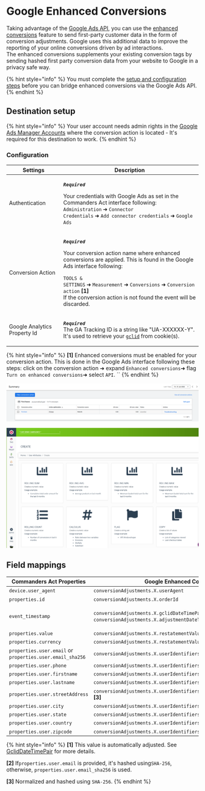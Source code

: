 # Google Enhanced Conversions

Taking advantage of the [Google Ads API](https://developers.google.com/google-ads/api/docs/start), you can use the [enhanced conversions](https://support.google.com/google-ads/answer/9888656) feature to send first-party customer data in the form of conversion adjustments. Google uses this additional data to improve the reporting of your online conversions driven by ad interactions.\
The enhanced conversions supplements your existing conversion tags by sending hashed first party conversion data from your website to Google in a privacy safe way.

{% hint style="info" %}
You must complete the [setup and configuration steps](https://support.google.com/google-ads/answer/11062876) before you can bridge enhanced conversions via the Google Ads API.
{% endhint %}

## Destination setup

{% hint style="info" %}
Your user account needs admin rights in the [Google Ads Manager Accounts](https://ads.google.com/intl/en/home/tools/manager-accounts/) where the conversion action is located - It's required for this destination to work.
{% endhint %}

### Configuration

| Settings                     | Description                                                                                                                                                                                                                                                                                                                                                                                                      |
| ---------------------------- | ---------------------------------------------------------------------------------------------------------------------------------------------------------------------------------------------------------------------------------------------------------------------------------------------------------------------------------------------------------------------------------------------------------------- |
| Authentication               | <p><em><strong><code>Required</code></strong></em></p><p>Your credentials with Google Ads as set in the Commanders Act interface following: <code>Administration</code> ➜ <code>Connector Credentials</code> ➜ <code>Add connector credentials</code> ➜ <code>Google Ads</code></p>                                                                                                                              |
| Conversion Action            | <p><em><strong><code>Required</code></strong></em></p><p>Your conversion action name where enhanced conversions are applied. This is found in the Google Ads interface following:</p><p><code>TOOLS &#x26; SETTINGS</code> ➜ <code>Measurement</code> ➜ <code>Conversions</code> ➜ <code>Conversion action</code> <strong>[1]</strong><br>If the conversion action is not found the event will be discarded.</p> |
| Google Analytics Property Id | <p><em><strong><code>Required</code></strong></em><br><em><strong><code></code></strong></em>The GA Tracking ID is a string like "UA-XXXXXX-Y". It's used to retrieve your <a href="https://support.google.com/google-ads/answer/9744275?hl=en"><code>gclid</code></a> from cookie(s).</p>                                                                                                                       |

{% hint style="info" %}
**\[1]** Enhanced conversions must be enabled for your conversion action. This is done in the Google Ads interface following these steps: click on the conversion action  ➜ expand `Enhanced conversions`➜ flag `Turn on enhanced conversions`➜ select `API`. ``&#x20;
{% endhint %}

![Click on your "Conversion Action" (E.g. "Purchase")](<../../../../.gitbook/assets/1 (1).png>)

![Flag "Turn on enhanced conversion" and select "API".](../../../../.gitbook/assets/2.png)

## Field mappings

| Commanders Act Properties                                 | Google Enhanced Conversions Fields                                                                                                                                                                         |
| --------------------------------------------------------- | ---------------------------------------------------------------------------------------------------------------------------------------------------------------------------------------------------------- |
| `device.user_agent`                                       | `conversionAdjustments.X.userAgent`                                                                                                                                                                        |
| `properties.id`                                           | `conversionAdjustments.X.orderId`                                                                                                                                                                          |
| `event_timestamp`                                         | <p><code>conversionAdjustments.X.gclidDateTimePair.conversionDateTime</code> <strong>[1]</strong> and<br><strong></strong><code>conversionAdjustments.X.adjustmentDateTime</code> <strong>[1]</strong></p> |
| `properties.value`                                        | `conversionAdjustments.X.restatementValue.adjustedValue`                                                                                                                                                   |
| `properties.currency`                                     | `conversionAdjustments.X.restatementValue.currencyCode`                                                                                                                                                    |
| `properties.user.email` or `properties.user.email_sha256` | `conversionAdjustments.X.userIdentifiers.Y.hashedEmail` **\[2]**                                                                                                                                           |
| `properties.user.phone`                                   | `conversionAdjustments.X.userIdentifiers.Y.hashedPhoneNumber` **\[3]**                                                                                                                                     |
| `properties.user.firstname`                               | `conversionAdjustments.X.userIdentifiers.Y.addressInfo.hashedFirstName` **\[3]**                                                                                                                           |
| `properties.user.lastname`                                | `conversionAdjustments.X.userIdentifiers.Y.addressInfo.hashedLastName` **\[3]**                                                                                                                            |
| `properties.user.streetAddress`                           | `conversionAdjustments.X.userIdentifiers.Y.addressInfo.hashedStreetAddress` **\[3]**                                                                                                                       |
| `properties.user.city`                                    | `conversionAdjustments.X.userIdentifiers.Y.addressInfo.city` ****                                                                                                                                          |
| `properties.user.state`                                   | `conversionAdjustments.X.userIdentifiers.Y.addressInfo.state`                                                                                                                                              |
| `properties.user.country`                                 | `conversionAdjustments.X.userIdentifiers.Y.addressInfo.countryCode`                                                                                                                                        |
| `properties.user.zipcode`                                 | `conversionAdjustments.X.userIdentifiers.Y.addressInfo.postalCode`                                                                                                                                         |

{% hint style="info" %}
**\[1]** This value is automatically adjusted. See [GclidDateTimePair](https://developers.google.com/google-ads/api/rest/reference/rest/v11/customers/uploadConversionAdjustments#gcliddatetimepair) for more details.

**\[2]** If`properties.user.email` is provided, it's hashed using`SHA-256`, otherwise, `properties.user.email_sha256` is used.

**\[3]** Normalized and hashed using `SHA-256`.
{% endhint %}
